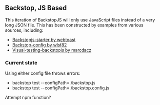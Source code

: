 
## Backstop, JS Based

This iteration of BackstopJS  will only use JavaScript files instead of a very long JSON file.
This has been constructed by examples from various sources, including:
- [Backstopjs-starter by webtoast](https://github.com/webtoast/backstopjs-starter)
- [Backstop-config by wlsf82](https://github.com/wlsf82/backstop-config)
- [Visual-testing-backstopjs by marcdacz](https://github.com/marcdacz/visual-testing-backstopjs)

### Current state
Using either config file throws errors:
- backstop test --configPath=./backstop.js
- backstop test --configPath=./backstop.config.js

Attempt npm function?
